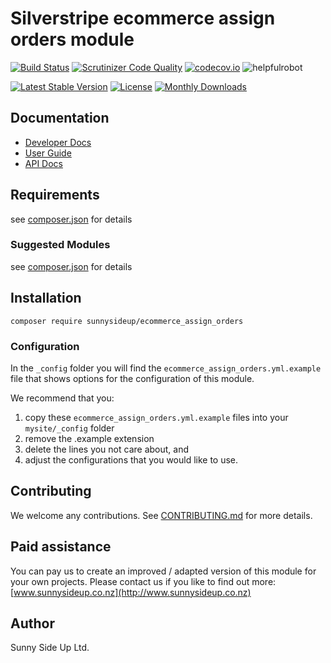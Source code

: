 # Silverstripe ecommerce assign orders module
[![Build Status](https://travis-ci.org/sunnysideup/silverstripe-ecommerce_assign_orders.svg?branch=master)](https://travis-ci.org/sunnysideup/silverstripe-ecommerce_assign_orders)
[![Scrutinizer Code Quality](https://scrutinizer-ci.com/g/sunnysideup/silverstripe-ecommerce_assign_orders/badges/quality-score.png?b=master)](https://scrutinizer-ci.com/g/sunnysideup/silverstripe-ecommerce_assign_orders/?branch=master)
[![codecov.io](https://codecov.io/github/sunnysideup/silverstripe-ecommerce_assign_orders/coverage.svg?branch=master)](https://codecov.io/github/sunnysideup/silverstripe-ecommerce_assign_orders?branch=master)
![helpfulrobot](https://helpfulrobot.io/sunnysideup/ecommerce_assign_orders/badge)

[![Latest Stable Version](https://poser.pugx.org/sunnysideup/ecommerce_assign_orders/version)](https://packagist.org/packages/sunnysideup/ecommerce_assign_orders)
[![License](https://poser.pugx.org/sunnysideup/ecommerce_assign_orders/license)](https://packagist.org/packages/sunnysideup/ecommerce_assign_orders)
[![Monthly Downloads](https://poser.pugx.org/sunnysideup/ecommerce_assign_orders/d/monthly)](https://packagist.org/packages/sunnysideup/ecommerce_assign_orders)


## Documentation



 * [Developer Docs](docs/en/INDEX.md)
 * [User Guide](docs/en/userguide.md)
 * [API Docs](http://docs.ssmods.com/sunnysideup/ecommerce_assign_orders)

## Requirements



see [composer.json](composer.json) for details

### Suggested Modules



see [composer.json](composer.json) for details


## Installation


```
composer require sunnysideup/ecommerce_assign_orders
```

### Configuration



In the `_config` folder you will find the `ecommerce_assign_orders.yml.example`
file that shows options for the configuration of this module.

We recommend that you:

  1. copy these `ecommerce_assign_orders.yml.example` files into your
`mysite/_config` folder
  2. remove the .example extension
  3. delete the lines you not care about, and
  4. adjust the configurations that you would like to use.


## Contributing



We welcome any contributions. See [CONTRIBUTING.md](CONTRIBUTING.md) for more details.

## Paid assistance



You can pay us to create an improved / adapted version of this module for your own projects.  Please contact us if you like to find out more: [www.sunnysideup.co.nz](http://www.sunnysideup.co.nz)

## Author



Sunny Side Up Ltd.
